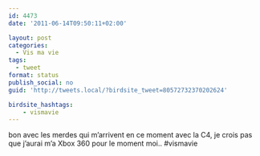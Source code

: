 ```yaml
---
id: 4473
date: '2011-06-14T09:50:11+02:00'

layout: post
categories:
  - Vis ma vie
tags:
  - tweet
format: status
publish_social: no
guid: 'http://tweets.local/?birdsite_tweet=80572732370202624'

birdsite_hashtags:
    - vismavie
---
```


bon avec les merdes qui m’arrivent en ce moment avec la C4, je crois pas que j’aurai m’a Xbox 360 pour le moment moi.. #vismavie